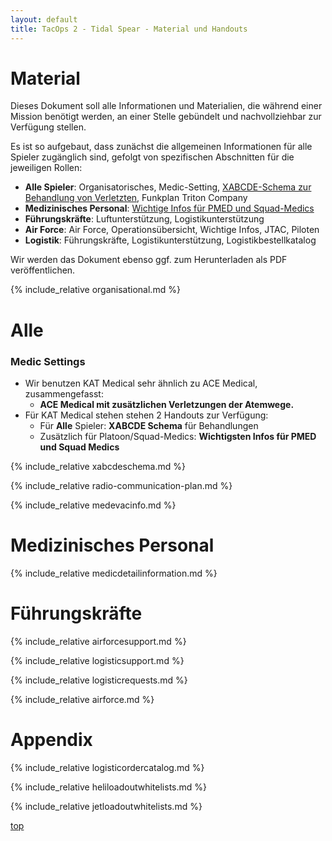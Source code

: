 ```yaml
---
layout: default
title: TacOps 2 - Tidal Spear - Material und Handouts
---
```


# Material
<div markdown="1" class="hidden">
</div>

Dieses Dokument soll alle Informationen und Materialien, die während einer Mission benötigt werden, an einer Stelle gebündelt und nachvollziehbar zur Verfügung stellen.

Es ist so aufgebaut, dass zunächst die allgemeinen Informationen für alle Spieler zugänglich sind, gefolgt von spezifischen Abschnitten für die jeweiligen Rollen:

* **Alle Spieler**: Organisatorisches, Medic-Setting, [XABCDE-Schema zur Behandlung von Verletzten](#xabcde-schema-zur-behandlung-von-verletzten), Funkplan Triton Company
* **Medizinisches Personal**: [Wichtige Infos für PMED und Squad-Medics](#wichtige-infos-fuer-pmed-und-squad-medics)
* **Führungskräfte**: Luftunterstützung, Logistikunterstützung
* **Air Force**: Air Force, Operationsübersicht, Wichtige Infos, JTAC, Piloten
* **Logistik**: Führungskräfte, Logistikunterstützung, Logistikbestellkatalog

Wir werden das Dokument ebenso ggf. zum Herunterladen als PDF veröffentlichen.

{% include_relative organisational.md %}

# Alle

### Medic Settings

* Wir benutzen KAT Medical sehr ähnlich zu ACE Medical, zusammengefasst: 
    * **ACE Medical mit zusätzlichen Verletzungen der Atemwege.**
* Für KAT Medical stehen stehen 2 Handouts zur Verfügung:
    * Für **Alle** Spieler: **XABCDE Schema** für Behandlungen
    * Zusätzlich für Platoon/Squad-Medics: **Wichtigsten Infos für PMED und Squad Medics**

{% include_relative xabcdeschema.md %}

{% include_relative radio-communication-plan.md %}

{% include_relative medevacinfo.md %}

# Medizinisches Personal

{% include_relative medicdetailinformation.md %}

# Führungskräfte

{% include_relative airforcesupport.md %}

{% include_relative logisticsupport.md %}

{% include_relative logisticrequests.md %}

{% include_relative airforce.md %}

# Appendix

{% include_relative logisticordercatalog.md %}

{% include_relative heliloadoutwhitelists.md %}

{% include_relative jetloadoutwhitelists.md %}

[top](#top)
